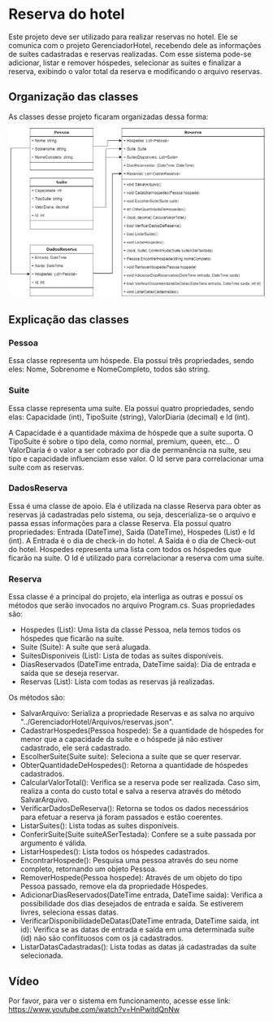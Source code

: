 # Reserva do hotel
Este projeto deve ser utilizado para realizar reservas no hotel. Ele se comunica com o projeto GerenciadorHotel, recebendo dele as informações de suítes cadastradas e reservas realizadas. 
Com esse sistema pode-se adicionar, listar e remover hóspedes, selecionar as suítes e finalizar a reserva, exibindo o valor total da reserva e modificando o arquivo reservas.

## Organização das classes
As classes desse projeto ficaram organizadas dessa forma:

![Diagrama de classe reserva hotel](diagrama_classe_reserva_hotel.png)

## Explicação das classes

### Pessoa
Essa classe representa um hóspede. Ela possuí três propriedades, sendo eles: Nome, Sobrenome e NomeCompleto, todos são string.

### Suite
Essa classe representa uma suíte. Ela possuí quatro propriedades, sendo elas: Capacidade (int), TipoSuite (string), ValorDiaria (decimal) e Id (int).

A Capacidade é a quantidade máxima de hóspede que a suíte suporta.
O TipoSuite é sobre o tipo dela, como normal, premium, queen, etc...
O ValorDiaria é o valor a ser cobrado por dia de permanência na suíte, seu tipo e capacidade influenciam esse valor.
O Id serve para correlacionar uma suíte com as reservas.

### DadosReserva
Essa é uma classe de apoio. Ela é utilizada na classe Reserva para obter as reservas já cadastradas pelo sistema, ou seja, descerializa-se o arquivo e passa essas informações para a classe Reserva.
Ela possuí quatro propriedades: Entrada (DateTime), Saida (DateTime), Hospedes (List<Pessoa>) e Id (int).
A Entrada é o dia de check-in do hotel.
A Saída é o dia de Check-out do hotel.
Hospedes representa uma lista com todos os hóspedes que ficarão na suíte.
O Id é utilizado para correlacionar a reserva com uma suíte.

### Reserva
Essa classe é a principal do projeto, ela interliga as outras e possuí os métodos que serão invocados no arquivo Program.cs.
Suas propriedades são: 
 - Hospedes (List<Pessoa>): Uma lista da classe Pessoa, nela temos todos os hóspedes que ficarão na suíte.
 - Suite (Suite): A suíte que será alugada.
 - SuitesDisponiveis (List<Suite>): Lista de todas as suítes disponíveis.
 - DiasReservados (DateTime entrada, DateTime saida): Dia de entrada e saída que se deseja reservar.
 - Reservas (List<DadosReserva>): Lista com todas as reservas já realizadas.

Os métodos são:
 - SalvarArquivo: Serializa a propriedade Reservas e as salva no arquivo "../GerenciadorHotel/Arquivos/reservas.json".
 - CadastrarHospedes(Pessoa hospede):  Se a quantidade de hóspedes for menor que a capacidade da suíte e o hóspede já não estiver cadastrado, ele será cadastrado.
 - EscolherSuite(Suite suite): Seleciona a suíte que se quer reservar.
 - ObterQuantidadeDeHospedes(): Retorna a quantidade de hóspedes cadastrados.
 - CalcularValorTotal(): Verifica se a reserva pode ser realizada. Caso sim, realiza a conta do custo total e salva a reserva através do método SalvarArquivo.
 - VerificarDadosDeReserva(): Retorna se todos os dados necessários para efetuar a reserva já foram passados e estão coerentes.
 - ListarSuites(): Lista todas as suítes disponíveis.
 - ConferirSuite(Suite suiteASerTestada): Confere se a suíte passada por argumento é válida.
 - ListarHospedes(): Lista todos os hóspedes cadastrados.
 - EncontrarHospede(): Pesquisa uma pessoa através do seu nome completo, retornando um objeto Pessoa.
 - RemoverHospede(Pessoa hospede): Através de um objeto do tipo Pessoa passado, remove ela da propriedade Hóspedes.
 - AdicionarDiasReservados(DateTime entrada, DateTime saida): Verifica a possibilidade dos dias desejados de entrada e saída. Se estiverem livres, seleciona essas datas.
 - VerificarDisponibilidadeDeDatas(DateTime entrada, DateTime saida, int id): Verifica se as datas de entrada e saída em uma determinada suíte (id) não são conflituosos com os já cadastrados.
 - ListarDatasCadastradas(): Lista todas as datas já cadastradas da suíte selecionada.

## Vídeo
Por favor, para ver o sistema em funcionamento, acesse esse link: https://www.youtube.com/watch?v=HnPwitdQnNw